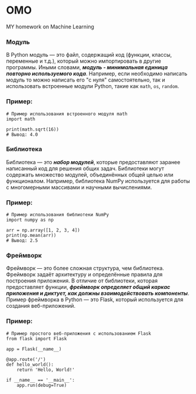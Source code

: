 # OMO
 MY homework on Machine Learning

### Модуль
В Python модуль — это файл, содержащий код (функции, классы, переменные и т.д.), 
который можно импортировать в другие программы. 
Иными словами, _**модуль - минимальная единица повторно используемого кода**_. 
Например, если необходимо написать модуль то можно написать его "с нуля" самостоятельно, так и 
использовать встроенные модули Python, такие как `math`, `os`, `random`.

### Пример:
```
# Пример использования встроенного модуля math
import math

print(math.sqrt(16))  
# Вывод: 4.0
```
### Библиотека
Библиотека — это **_набор модулей_**, которые предоставляют заранее написанный код для решения общих задач. 
Библиотеки могут содержать множество модулей, объединённых общей целью или функционалом. 
Например, библиотека NumPy используется для работы с многомерными массивами и научными вычислениями.

### Пример:
```
# Пример использования библиотеки NumPy
import numpy as np

arr = np.array([1, 2, 3, 4])
print(np.mean(arr))  
# Вывод: 2.5
```

### Фреймворк
Фреймворк — это более сложная структура, чем библиотека. 
Фреймворк задаёт архитектуру и определённые правила для построения приложения. 
В отличие от библиотеки, которая предоставляет функции, **_фреймворк определяет общий каркас приложения и диктует, 
как должны взаимодействовать компоненты_**. Пример фреймворка в Python — это Flask, 
который используется для создания веб-приложений.

### Пример:
```
# Пример простого веб-приложения с использованием Flask
from flask import Flask

app = Flask(__name__)

@app.route('/')
def hello_world():
    return 'Hello, World!'

if __name__ == '__main__':
    app.run(debug=True)
```
